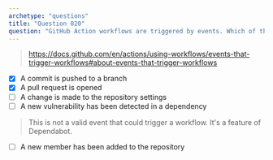 ```yaml
---
archetype: "questions"
title: "Question 020"
question: "GitHub Action workflows are triggered by events. Which of these are valid events that GitHub Actions support? (Choose two.)"
---
```




> https://docs.github.com/en/actions/using-workflows/events-that-trigger-workflows#about-events-that-trigger-workflows
- [x] A commit is pushed to a branch
- [x] A pull request is opened
- [ ] A change is made to the repository settings
- [ ] A new vulnerability has been detected in a dependency
> This is not a valid event that could trigger a workflow. It's a feature of Dependabot.
- [ ] A new member has been added to the repository
